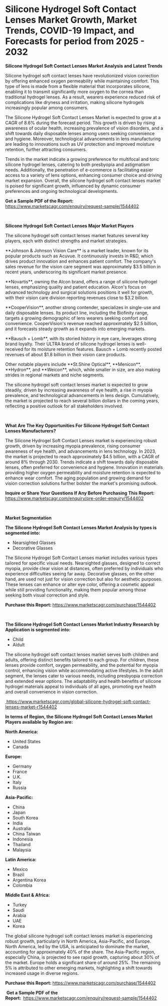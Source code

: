 <p><h1>Silicone Hydrogel Soft Contact Lenses Market Growth, Market Trends, COVID-19 Impact, and Forecasts for period from 2025 - 2032</h1></p><p><strong>Silicone Hydrogel Soft Contact Lenses Market Analysis and Latest Trends</strong></p>
<p><p>Silicone hydrogel soft contact lenses have revolutionized vision correction by offering enhanced oxygen permeability while maintaining comfort. This type of lens is made from a flexible material that incorporates silicone, enabling it to transmit significantly more oxygen to the cornea than traditional hydrogel lenses. As a result, wearers experience reduced risk of complications like dryness and irritation, making silicone hydrogels increasingly popular among consumers.</p><p>The Silicone Hydrogel Soft Contact Lenses Market is expected to grow at a CAGR of 8.6% during the forecast period. This growth is driven by rising awareness of ocular health, increasing prevalence of vision disorders, and a shift towards daily disposable lenses among users seeking convenience and hygiene. Moreover, technological advancements in lens manufacturing are leading to innovations such as UV protection and improved moisture retention, further attracting consumers.</p><p>Trends in the market indicate a growing preference for multifocal and toric silicone hydrogel lenses, catering to both presbyopia and astigmatism needs. Additionally, the penetration of e-commerce is facilitating easier access to a variety of lens options, enhancing consumer choice and driving market expansion. Overall, the silicone hydrogel soft contact lenses market is poised for significant growth, influenced by dynamic consumer preferences and ongoing technological developments.</p></p>
<p><strong>Get a Sample PDF of the Report:&nbsp;</strong> <a href="https://www.marketscagr.com/enquiry/request-sample/1544402?utm_campaign=3137&utm_medium=2&utm_source=Github&utm_content=ia&utm_term=13042025&utm_id=silicone-hydrogel-soft-contact-lenses">https://www.marketscagr.com/enquiry/request-sample/1544402</a></p>
<p>&nbsp;</p>
<p><strong>Silicone Hydrogel Soft Contact Lenses Major Market Players</strong></p>
<p><p>The silicone hydrogel soft contact lenses market features several key players, each with distinct strengths and market strategies. </p><p>**Johnson & Johnson Vision Care** is a market leader, known for its popular products such as Acuvue. It continuously invests in R&D, which drives product innovation and enhances patient comfort. The company's sales revenue for the vision care segment was approximately $3.5 billion in recent years, underscoring its significant market presence. </p><p>**Novartis**, owning the Alcon brand, offers a range of silicone hydrogel lenses, emphasizing quality and patient education. Alcon's focus on advanced technology and surgical solutions positions it well for growth, with their vision care division reporting revenues close to $3.2 billion.</p><p>**CooperVision**, another strong contender, specializes in single-use and daily disposable lenses. Its product line, including the Biofinity range, targets a growing demographic of lens wearers seeking comfort and convenience. CooperVision's revenue reached approximately $2.5 billion, and it forecasts steady growth as it expands into emerging markets.</p><p>**Bausch + Lomb**, with its storied history in eye care, leverages strong brand loyalty. Their ULTRA brand of silicone hydrogel lenses is well-received for its moisture retention features. Bausch + Lomb recently posted revenues of about $1.8 billion in their vision care products.</p><p>Other notable players include **St.Shine Optical**, **Menicon**, **Hydron**, and **Weicon**, which, while smaller in size, are also making strides in regional markets and niche segments.</p><p>The silicone hydrogel soft contact lenses market is expected to grow steadily, driven by increasing awareness of eye health, a rise in myopia prevalence, and technological advancements in lens design. Cumulatively, the market is projected to reach several billion dollars in the coming years, reflecting a positive outlook for all stakeholders involved.</p></p>
<p>&nbsp;</p>
<p><strong>What Are The Key Opportunities For Silicone Hydrogel Soft Contact Lenses Manufacturers?</strong></p>
<p><p>The Silicone Hydrogel Soft Contact Lenses market is experiencing robust growth, driven by increasing myopia prevalence, rising consumer awareness of eye health, and advancements in lens technology. In 2023, the market is projected to reach approximately $4.5 billion, with a CAGR of around 8% through 2030. Trends indicate a shift towards daily disposable lenses, often preferred for convenience and hygiene. Innovation in materials providing higher oxygen permeability and moisture retention is expected to enhance wear comfort. The aging population and growing demand for vision correction solutions further bolster the market's promising outlook.</p></p>
<p><strong>Inquire or Share Your Questions If Any Before Purchasing This Report:</strong> <a href="https://www.marketscagr.com/enquiry/pre-order-enquiry/1544402?utm_campaign=3137&utm_medium=2&utm_source=Github&utm_content=ia&utm_term=13042025&utm_id=silicone-hydrogel-soft-contact-lenses">https://www.marketscagr.com/enquiry/pre-order-enquiry/1544402</a></p>
<p>&nbsp;</p>
<p><strong>Market Segmentation</strong></p>
<p><strong>The Silicone Hydrogel Soft Contact Lenses Market Analysis by types is segmented into:</strong></p>
<p><ul><li>Nearsighted Glasses</li><li>Decorative Glasses</li></ul></p>
<p><p>The Silicone Hydrogel Soft Contact Lenses market includes various types tailored for specific visual needs. Nearsighted glasses, designed to correct myopia, provide clear vision at distances, often preferred by individuals who experience difficulties seeing far away. Decorative glasses, on the other hand, are used not just for vision correction but also for aesthetic purposes. These lenses can enhance or alter eye color, offering a cosmetic appeal while still providing functionality, making them popular among those seeking both visual correction and style.</p></p>
<p><strong>Purchase this Report:&nbsp;</strong><a href="https://www.marketscagr.com/purchase/1544402?utm_campaign=3137&utm_medium=2&utm_source=Github&utm_content=ia&utm_term=13042025&utm_id=silicone-hydrogel-soft-contact-lenses">https://www.marketscagr.com/purchase/1544402</a></p>
<p>&nbsp;</p>
<p><strong>The Silicone Hydrogel Soft Contact Lenses Market Industry Research by Application is segmented into:</strong></p>
<p><ul><li>Child</li><li>Aldult</li></ul></p>
<p><p>The silicone hydrogel soft contact lenses market serves both children and adults, offering distinct benefits tailored to each group. For children, these lenses provide comfort, oxygen permeability, and the potential for myopia control, enhancing vision while accommodating active lifestyles. In the adult segment, the lenses cater to various needs, including presbyopia correction and extended wear options. The adaptability and health benefits of silicone hydrogel materials appeal to individuals of all ages, promoting eye health and overall convenience in vision correction.</p></p>
<p><a href="https://www.marketscagr.com/global-silicone-hydrogel-soft-contact-lenses-market-r1544402?utm_campaign=3137&utm_medium=2&utm_source=Github&utm_content=ia&utm_term=13042025&utm_id=silicone-hydrogel-soft-contact-lenses">&nbsp;https://www.marketscagr.com/global-silicone-hydrogel-soft-contact-lenses-market-r1544402</a></p>
<p><strong>In terms of Region, the Silicone Hydrogel Soft Contact Lenses Market Players available by Region are:</strong></p>
<p>
    <p> <strong> North America: </strong>
        <ul>
            <li>United States</li>
            <li>Canada</li>
        </ul>
        </p> 
    <p> <strong> Europe: </strong>
        <ul>
            <li>Germany</li>
            <li>France</li>
            <li>U.K.</li>
            <li>Italy</li>
            <li>Russia</li>
        </ul>
        </p> 
    <p> <strong> Asia-Pacific: </strong>
        <ul>
            <li>China</li>
            <li>Japan</li>
            <li>South Korea</li>
            <li>India</li>
            <li>Australia</li>
            <li>China Taiwan</li>
            <li>Indonesia</li>
            <li>Thailand</li>
            <li>Malaysia</li>
        </ul>
        </p> 
    <p> <strong> Latin America: </strong>
        <ul>
            <li>Mexico</li>
            <li>Brazil</li>
            <li>Argentina Korea</li>
            <li>Colombia</li>
        </ul>
        </p> 
    <p> <strong> Middle East & Africa: </strong>
        <ul>
            <li>Turkey</li>
            <li>Saudi</li>
            <li>Arabia</li>
            <li>UAE</li>
            <li>Korea</li>
        </ul>
    </p>
    </p>
<p><p>The global silicone hydrogel soft contact lenses market is experiencing robust growth, particularly in North America, Asia-Pacific, and Europe. North America, led by the USA, is anticipated to dominate the market, accounting for approximately 40% of the share. The Asia-Pacific region, especially China, is projected to see rapid growth, capturing about 30% of the market. Europe holds a significant share of around 25%. The remaining 5% is attributed to other emerging markets, highlighting a shift towards increased usage in diverse regions.</p></p>
<p><strong>Purchase this Report: </strong><a href="https://www.marketscagr.com/purchase/1544402?utm_campaign=3137&utm_medium=2&utm_source=Github&utm_content=ia&utm_term=13042025&utm_id=silicone-hydrogel-soft-contact-lenses">https://www.marketscagr.com/purchase/1544402</a></p>
<p>&nbsp;<strong>Get a Sample PDF of the Report:&nbsp;&nbsp;</strong><a href="https://www.marketscagr.com/enquiry/request-sample/1544402?utm_campaign=3137&utm_medium=2&utm_source=Github&utm_content=ia&utm_term=13042025&utm_id=silicone-hydrogel-soft-contact-lenses">https://www.marketscagr.com/enquiry/request-sample/1544402</a></p>
<p><strong></strong></p>
<p><p></p><p></p><p></p></p>